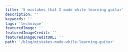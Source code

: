 ```yaml
---
title: '5 mistakes that I made while learning guitar'
description: ''
keywords: ''
tags: 'technique'
featuredImage: ''
featuredImageCredit: ''
featuredImageCreditURL: ''
path: '/blog/mistakes-made-while-learning-guitar'
---
```


